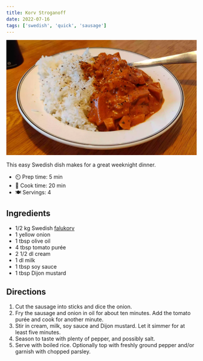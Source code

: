 ```yaml
---
title: Korv Stroganoff
date: 2022-07-16
tags: ['swedish', 'quick', 'sausage']
---
```


![Korv Stroganoff](/recipes/pix/korv-stroganoff.webp)

This easy Swedish dish makes for a great weeknight dinner.

- ⏲️ Prep time: 5 min
- 🍳 Cook time: 20 min
- 🍽️ Servings: 4

## Ingredients

- 1/2 kg Swedish [falukorv](https://en.wikipedia.org/wiki/Falukorv)
- 1 yellow onion
- 1 tbsp olive oil
- 4 tbsp tomato purée
- 2 1/2 dl cream
- 1 dl milk
- 1 tbsp soy sauce
- 1 tbsp Dijon mustard

## Directions

1. Cut the sausage into sticks and dice the onion.
2. Fry the sausage and onion in oil for about ten minutes. Add the tomato purée and cook for another minute.
3. Stir in cream, milk, soy sauce and Dijon mustard. Let it simmer for at least five minutes.
4. Season to taste with plenty of pepper, and possibly salt.
5. Serve with boiled rice. Optionally top with freshly ground pepper and/or garnish with chopped parsley.
